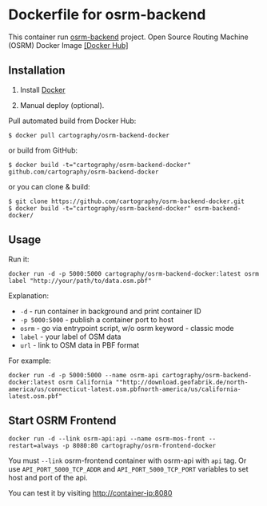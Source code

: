 # Dockerfile for osrm-backend
This container run [osrm-backend](https://github.com/Project-OSRM/osrm-backend) project.
Open Source Routing Machine (OSRM) Docker Image [\[Docker Hub\]](https://hub.docker.com/r/cartography/osrm-backend-docker/)

## Installation

1. Install [Docker](https://www.docker.com/)

2. Manual deploy (optional).

  Pull automated build from Docker Hub:
  ```
  $ docker pull cartography/osrm-backend-docker
  ```
  or build from GitHub:
  ```
  $ docker build -t="cartography/osrm-backend-docker" github.com/cartography/osrm-backend-docker
  ```
  or you can clone & build:  
  ```
  $ git clone https://github.com/cartography/osrm-backend-docker.git  
  $ docker build -t="cartography/osrm-backend-docker" osrm-backend-docker/
  ```

## Usage
Run it:  
```
docker run -d -p 5000:5000 cartography/osrm-backend-docker:latest osrm label "http://your/path/to/data.osm.pbf"
```  

Explanation:  
- `-d` - run container in background and print container ID 
- `-p 5000:5000` - publish a container port to host
- `osrm` - go via entrypoint script, w/o osrm keyword - classic mode
- `label` - your label of OSM data
- `url` - link to OSM data in PBF format

For example:  
```
docker run -d -p 5000:5000 --name osrm-api cartography/osrm-backend-docker:latest osrm California ""http://download.geofabrik.de/north-america/us/connecticut-latest.osm.pbfnorth-america/us/california-latest.osm.pbf"
```

## Start OSRM Frontend

    docker run -d --link osrm-api:api --name osrm-mos-front --restart=always -p 8080:80 cartography/osrm-frontend-docker

You must `--link` osrm-frontend container with osrm-api with `api` tag. Or use `API_PORT_5000_TCP_ADDR` and `API_PORT_5000_TCP_PORT` variables to set host and port of the api.

You can test it by visiting [http://container-ip:8080](http://container-ip:8080)
